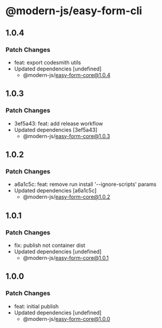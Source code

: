 # @modern-js/easy-form-cli

## 1.0.4

### Patch Changes

- feat: export codesmith utils
- Updated dependencies [undefined]
  - @modern-js/easy-form-core@1.0.4

## 1.0.3

### Patch Changes

- 3ef5a43: feat: add release workflow
- Updated dependencies [3ef5a43]
  - @modern-js/easy-form-core@1.0.3

## 1.0.2

### Patch Changes

- a6a1c5c: feat: remove run install '--ignore-scripts' params
- Updated dependencies [a6a1c5c]
  - @modern-js/easy-form-core@1.0.2

## 1.0.1

### Patch Changes

- fix: publish not container dist
- Updated dependencies [undefined]
  - @modern-js/easy-form-core@1.0.1

## 1.0.0

### Patch Changes

- feat: initial publish
- Updated dependencies [undefined]
  - @modern-js/easy-form-core@1.0.0

